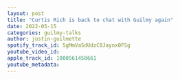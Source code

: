 ```yaml
---
layout: post
title: "Curtis Rich is back to chat with Guilmy again"
date: 2022-05-15
categories: guilmy-talks
author: justin-guilmette
spotify_track_id: 5gMmVaSdUdzC0Jaynx0FSg
youtube_video_id: 
apple_track_id: 1000561458661
youtube_metadata: 
---
```

